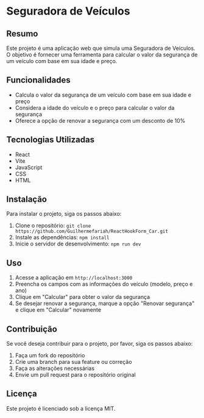 # Seguradora de Veículos

**Resumo**
-----------

Este projeto é uma aplicação web que simula uma Seguradora de Veículos. O objetivo é fornecer uma ferramenta para calcular o valor da segurança de um veículo com base em sua idade e preço.

**Funcionalidades**
-------------------

* Calcula o valor da segurança de um veículo com base em sua idade e preço
* Considera a idade do veículo e o preço para calcular o valor da segurança
* Oferece a opção de renovar a segurança com um desconto de 10%

**Tecnologias Utilizadas**
---------------------------

* React
* Vite
* JavaScript
* CSS
* HTML

**Instalação**
--------------

Para instalar o projeto, siga os passos abaixo:

1. Clone o repositório: `git clone https://github.com/Guilhermefariah/ReactHookForm_Car.git`
2. Instale as dependências: `npm install`
3. Inicie o servidor de desenvolvimento: `npm run dev`

**Uso**
------

1. Acesse a aplicação em `http://localhost:3000`
2. Preencha os campos com as informações do veículo (modelo, preço e ano)
3. Clique em "Calcular" para obter o valor da segurança
4. Se desejar renovar a segurança, marque a opção "Renovar segurança" e clique em "Calcular" novamente

**Contribuição**
--------------

Se você deseja contribuir para o projeto, por favor, siga os passos abaixo:

1. Faça um fork do repositório
2. Crie uma branch para sua feature ou correção
3. Faça as alterações necessárias
4. Envie um pull request para o repositório original

**Licença**
---------

Este projeto é licenciado sob a licença MIT.
